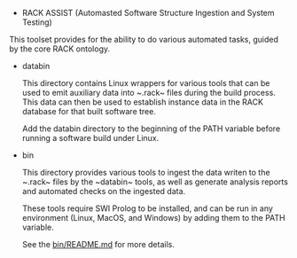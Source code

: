 * RACK ASSIST  (Automasted Software Structure Ingestion and System Testing)

This toolset provides for the ability to do various automated tasks,
guided by the core RACK ontology.


* databin

   This directory contains Linux wrappers for various tools that can
   be used to emit auxiliary data into ~.rack~ files during the build
   process. This data can then be used to establish instance data in
   the RACK database for that built software tree.

   Add the databin directory to the beginning of the PATH variable
   before running a software build under Linux.

* bin

   This directory provides various tools to ingest the data writen to
   the ~.rack~ files by the ~databin~ tools, as well as generate
   analysis reports and automated checks on the ingested data.

   These tools require SWI Prolog to be installed, and can be run in
   any environment (Linux, MacOS, and Windows) by adding them to the
   PATH variable.

   See the [bin/README.md](bin/README.md) for more details.
